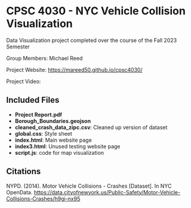 # CPSC 4030 - NYC Vehicle Collision Visualization
Data Visualization project completed over the course of the Fall 2023 Semester

Group Members: Michael Reed

Project Website:
https://mareed50.github.io/cpsc4030/

Project Video:

## Included Files
- **Project Report.pdf**
- **Borough_Boundaries.geojson**
- **cleaned_crash_data_zipc.csv**: Cleaned up version of dataset
- **global.css**: Style sheet
- **index.html**: Main website page
- **index3.html**: Unused testing website page
- **script.js**: code for map visualization

## Citations
NYPD. (2014). Motor Vehicle Collisions - Crashes [Dataset]. In NYC OpenData. <https://data.cityofnewyork.us/Public-Safety/Motor-Vehicle-Collisions-Crashes/h9gi-nx95>
